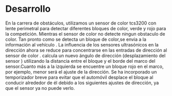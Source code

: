 <h1>Desarrollo</h1>
En la carrera de obstáculos, utilizamos un sensor de color tcs3200  con lente perimetral para detectar diferentes bloques de color, verde y rojo para la competición. Mientras el sensor de color no detecte ningun obstaculo de  color. Tan pronto como se detecta un bloque de color,se envia a la información al vehículo . La influencia de los sensores ultrasónicos en la dirección ahora se reduce para concentrarse en las entradas de dirección al sensor de color . calcula un nuevo ángulo de dirección (desplazamiento del sensor ) utilizando la distancia entre el bloque y el borde del marco del sensor.Cuanto más a la izquierda se encuentre un bloque rojo en el marco, por ejemplo, menor será el ajuste de la dirección. Se ha incorporado un temporizador breve para evitar que el automóvil desplace el bloque al conducir alrededor de él debido a los siguientes ajustes de dirección, ya que el sensor ya no puede verlo.
